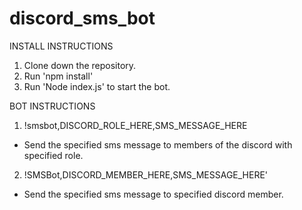 # discord_sms_bot

INSTALL INSTRUCTIONS 

1. Clone down the repository. 
2. Run 'npm install'
3. Run 'Node index.js' to start the bot. 

BOT INSTRUCTIONS

1. !smsbot,DISCORD_ROLE_HERE,SMS_MESSAGE_HERE

  - Send the specified sms message to members of the discord with specified role. 
  
2. !SMSBot,DISCORD_MEMBER_HERE,SMS_MESSAGE_HERE'

  - Send the specified sms message to specified discord member. 
